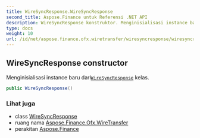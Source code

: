 ```yaml
---
title: WireSyncResponse.WireSyncResponse
second_title: Aspose.Finance untuk Referensi .NET API
description: WireSyncResponse konstruktor. Menginisialisasi instance baru dariWireSyncResponse kelas.
type: docs
weight: 10
url: /id/net/aspose.finance.ofx.wiretransfer/wiresyncresponse/wiresyncresponse/
---
```

## WireSyncResponse constructor

Menginisialisasi instance baru dari[`WireSyncResponse`](../) kelas.

```csharp
public WireSyncResponse()
```

### Lihat juga

* class [WireSyncResponse](../)
* ruang nama [Aspose.Finance.Ofx.WireTransfer](../../wiresyncresponse/)
* perakitan [Aspose.Finance](../../../)


